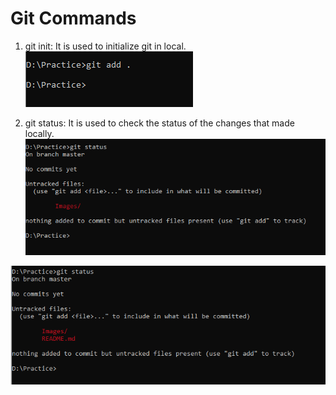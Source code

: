 # Git Commands
1. git init: It is used to initialize git in local.
![git init](https://github.com/PoornaSaiNagendra/Practice/blob/main/Images/gitAdd.PNG?raw=true)

2. git status: It is used to check the status of the changes that made locally.
![git status](https://github.com/PoornaSaiNagendra/Practice/blob/main/Images/gitStatus.PNG?raw=true)

![git status](https://github.com/PoornaSaiNagendra/Practice/blob/main/Images/gitStatus2.PNG?raw=true)